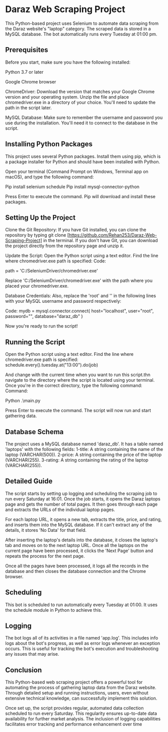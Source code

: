 
# Daraz Web Scraping Project

This Python-based project uses Selenium to automate data scraping from the Daraz website's "laptop" category. The scraped data is stored in a MySQL database. The bot automatically runs every Tuesday at 01:00 pm.

## Prerequisites
Before you start, make sure you have the following installed:

Python 3.7 or later

Google Chrome browser

ChromeDriver:
 Download the version that matches your Google Chrome version and your operating system. Unzip the file and place chromedriver.exe in a directory of your choice. You'll need to update the path in the script later.

MySQL Database: 
Make sure to remember the username and password you use during the installation. You'll need it to connect to the database in the script.

## Installing Python Packages
This project uses several Python packages. Install them using pip, which is a package installer for Python and should have been installed with Python.

Open your terminal (Command Prompt on Windows, Terminal app on macOS), and type the following command:

Pip install selenium schedule 
Pip install mysql-connector-python


Press Enter to execute the command. Pip will download and install these packages.

## Setting Up the Project
Clone the Git Repository: If you have Git installed, you can clone the repository by typing git clone [https://github.com/Rehan253/Daraz-Web-Scraping-Project] in the terminal. If you don't have Git, you can download the project directly from the repository page and unzip it.

Update the Script: Open the Python script using a text editor. Find the line where chromedriver.exe path is specified:
Code: 

path = 'C:/SeleniumDriver/chromedriver.exe'


Replace 'C:/SeleniumDriver/chromedriver.exe' with the path where you placed your chromedriver.exe.

Database Credentials: Also, replace the 'root' and '' in the following lines with your MySQL username and password respectively:



Code:
 mydb = mysql.connector.connect(
        host="localhost",
        user="root",
        password="",
        database="daraz_db"
    )


Now you're ready to run the script!

## Running the Script
Open the Python script using a text editor. Find the line where chromedriver.exe path is specified:
schedule.every().tuesday.at("13:00").do(job)

And change with the current time when you want to run this script.thn navigate to the directory where the script is located using your terminal. Once you're in the correct directory, type the following command:
Command:

Python .\main.py


Press Enter to execute the command. The script will now run and start gathering data.





## Database Schema
The project uses a MySQL database named 'daraz_db'. It has a table named 'laptops' with the following fields:
1-title: A string containing the name of the laptop (VARCHAR(500)).
2-price: A string containing the price of the laptop (VARCHAR(255).
3-rating: A string containing the rating of the laptop (VARCHAR(255)).

## Detailed Guide
The script starts by setting up logging and scheduling the scraping job to run every Saturday at 16:01. Once the job starts, it opens the Daraz laptops page and gets the number of total pages. It then goes through each page and extracts the URLs of the individual laptop pages.

For each laptop URL, it opens a new tab, extracts the title, price, and rating, and inserts them into the MySQL database. If it can't extract any of the details, it stores 'No Data' for that field.

After inserting the laptop's details into the database, it closes the laptop's tab and moves on to the next laptop URL. Once all the laptops on the current page have been processed, it clicks the 'Next Page' button and repeats the process for the next page.

Once all the pages have been processed, it logs all the records in the database and then closes the database connection and the Chrome browser.

## Scheduling

This bot is scheduled to run automatically every Tuesday at 01:00. It uses the schedule module in Python to achieve this.

## Logging
The bot logs all of its activities in a file named 'app.log'. This includes info logs about the bot's progress, as well as error logs whenever an exception occurs. This is useful for tracking the bot's execution and troubleshooting any issues that may arise.
## Conclusion
This Python-based web scraping project offers a powerful tool for automating the process of gathering laptop data from the Daraz website. Through detailed setup and running instructions, users, even without extensive technical knowledge, can successfully implement this solution.

Once set up, the script provides regular, automated data collection scheduled to run every Saturday. This regularity ensures up-to-date data availability for further market analysis. The inclusion of logging capabilities facilitates error tracking and performance enhancement over time
